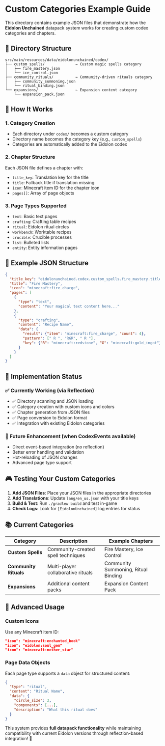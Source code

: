 # Custom Categories Example Guide

This directory contains example JSON files that demonstrate how the **Eidolon Unchained** datapack system works for creating custom codex categories and chapters.

## 📁 Directory Structure

```
src/main/resources/data/eidolonunchained/codex/
├── custom_spells/              ← Custom magic spells category
│   ├── fire_mastery.json
│   └── ice_control.json
├── community_rituals/          ← Community-driven rituals category  
│   ├── community_summoning.json
│   └── ritual_binding.json
└── expansions/                 ← Expansion content category
    └── expansion_pack.json
```

## 🎯 How It Works

### 1. **Category Creation**
- Each directory under `codex/` becomes a custom category
- Directory name becomes the category key (e.g., `custom_spells`)
- Categories are automatically added to the Eidolon codex

### 2. **Chapter Structure**
Each JSON file defines a chapter with:
- `title_key`: Translation key for the title
- `title`: Fallback title if translation missing
- `icon`: Minecraft item ID for the chapter icon
- `pages[]`: Array of page objects

### 3. **Page Types Supported**
- `text`: Basic text pages
- `crafting`: Crafting table recipes
- `ritual`: Eidolon ritual circles  
- `workbench`: Worktable recipes
- `crucible`: Crucible processes
- `list`: Bulleted lists
- `entity`: Entity information pages

## 📝 Example JSON Structure

```json
{
  "title_key": "eidolonunchained.codex.custom_spells.fire_mastery.title",
  "title": "Fire Mastery",
  "icon": "minecraft:fire_charge",
  "pages": [
    {
      "type": "text",
      "content": "Your magical text content here..."
    },
    {
      "type": "crafting",
      "content": "Recipe Name",
      "data": {
        "result": {"item": "minecraft:fire_charge", "count": 4},
        "pattern": [" R ", "RGR", " R "],
        "key": {"R": "minecraft:redstone", "G": "minecraft:gold_ingot"}
      }
    }
  ]
}
```

## 🔧 Implementation Status

### ✅ **Currently Working** (via Reflection)
- ✅ Directory scanning and JSON loading
- ✅ Category creation with custom icons and colors
- ✅ Chapter generation from JSON files  
- ✅ Page conversion to Eidolon format
- ✅ Integration with existing Eidolon categories

### 🚀 **Future Enhancement** (when CodexEvents available)
- Direct event-based integration (no reflection)
- Better error handling and validation
- Hot-reloading of JSON changes
- Advanced page type support

## 🎮 Testing Your Custom Categories

1. **Add JSON Files**: Place your JSON files in the appropriate directories
2. **Add Translations**: Update `lang/en_us.json` with your title keys
3. **Build & Test**: Run `./gradlew build` and test in-game
4. **Check Logs**: Look for `[EidolonUnchained]` log entries for status

## 📚 Current Categories

| Category | Description | Example Chapters |
|----------|-------------|------------------|
| **Custom Spells** | Community-created spell techniques | Fire Mastery, Ice Control |
| **Community Rituals** | Multi-player collaborative rituals | Community Summoning, Ritual Binding |
| **Expansions** | Additional content packs | Expansion Content Pack |

## 🔮 Advanced Usage

### Custom Icons
Use any Minecraft item ID:
```json
"icon": "minecraft:enchanted_book"
"icon": "eidolon:soul_gem"  
"icon": "minecraft:nether_star"
```

### Page Data Objects
Each page type supports a `data` object for structured content:
```json
{
  "type": "ritual",
  "content": "Ritual Name", 
  "data": {
    "circle_size": 3,
    "components": [...],
    "description": "What this ritual does"
  }
}
```

This system provides **full datapack functionality** while maintaining compatibility with current Eidolon versions through reflection-based integration! 🎉

